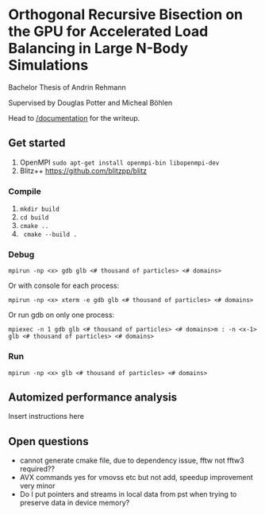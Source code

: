 # Orthogonal Recursive Bisection on the GPU for Accelerated Load Balancing in Large N-Body Simulations

Bachelor Thesis of Andrin Rehmann

Supervised by Douglas Potter and Micheal Böhlen

Head to [/documentation](https://github.com/andrinr/gpu-load-balance/tree/main/documentation) for the writeup.

## Get started

1. OpenMPI ``sudo apt-get install openmpi-bin libopenmpi-dev``
2. Blitz++ https://github.com/blitzpp/blitz

### Compile
1. ``mkdir build``
2. ``cd build``
3. ``cmake ..``
4. `` cmake --build .``

### Debug
``mpirun -np <x> gdb glb <# thousand of particles> <# domains>``

Or with   console for each process:

``mpirun -np <x> xterm -e gdb glb <# thousand of particles> <# domains>``

Or run gdb on only one process:

``mpiexec -n 1 gdb glb <# thousand of particles> <# domains>m : -n <x-1> glb <# thousand of particles> <# domains>``

### Run
``mpirun -np <x> glb <# thousand of particles> <# domains>``

## Automized performance analysis

Insert instructions here

## Open questions
- cannot generate cmake file, due to dependency issue, fftw not fftw3 required??
- AVX commands yes for vmovss etc but not add, speedup improvement very minor
- Do I put pointers and streams in local data from pst when trying to preserve data in device memory?
